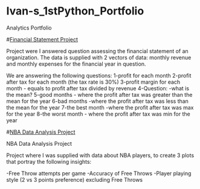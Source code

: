 # Ivan-s_1stPython_Portfolio
Analytics Portfolio

#[Financial Statement Project](https://github.com/irod1987/Financial-Statement-Project-with-Python.git)

Project were I answered question assessing the financial statement of an organization. The data is supplied with 2 vectors of data: monthly revenue and monthly expenses for the financial year in question. 

We are answering the following questions:
1-profit for each month
2-profit after tax for each month (the tax rate is 30%)
3-profit margin for each month - equals to profit after tax divided by revenue
4-Question: -what is the mean?
5-good months - where the profit after tax was greater than the mean for the year
6-bad months -where the profit after tax was less than the mean for the year
7-the best month -where the profit after tax was max for the year
8-the worst month - where the profit after tax was min for the year


#[NBA Data Analysis Project](https://github.com/irod1987/NBA-Data-Analysis-Project.git)

NBA Data Analysis Project

Project where I was supplied with data about NBA players, to create 3 plots that portray the following insights:

-Free Throw attempts per game
-Accuracy of Free Throws
-Player playing style (2 vs 3 points preference) excluding Free Throws

#
